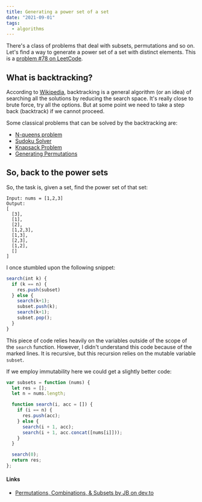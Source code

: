 ```yaml
---
title: Generating a power set of a set
date: "2021-09-01"
tags:
  - algorithms
---
```


There's a class of problems that deal with subsets, permutations and so on. Let's find a way to generate a power set of a set with distinct elements. This is a [problem #78 on LeetCode](https://leetcode.com/problems/subsets/).

## What is backtracking?

According to [Wikipedia](https://en.wikipedia.org/wiki/Backtracking), backtracking is a general algorithm (or an idea) of searching all the solutions by reducing the search space. It's really close to brute force, try all the options. But at some point we need to take a step back (backtrack) if we cannot proceed.

Some classical problems that can be solved by the backtracking are:

- [N-queens problem](https://www.youtube.com/watch?v=wGbuCyNpxIg "YouTube video by Back To Back SWE on the N-queens problem")
- [Sudoku Solver](https://www.youtube.com/watch?v=G_UYXzGuqvM "Video by Computerphile on the Sudoku Solver")
- [Knapsack Problem](https://www.youtube.com/watch?v=oTTzNMHM05I "Video by Abdul Bari on the Knapsack Problem")
- [Generating Permutations](https://www.youtube.com/watch?v=GCm7m5671Ps "Video by Back To Back SWE on the Permutations")

## So, back to the power sets

So, the task is, given a set, find the power set of that set:

```
Input: nums = [1,2,3]
Output:
[
  [3],
  [1],
  [2],
  [1,2,3],
  [1,3],
  [2,3],
  [1,2],
  []
]
```

I once stumbled upon the following snippet:

```js
search(int k) {
  if (k == n) {
    res.push(subset)
  } else {
    search(k+1);
    subset.push(k);
    search(k+1);
    subset.pop();
  }
}
```

This piece of code relies heavily on the variables outside of the scope of the `search` function. However, I didn't understand this code because of the marked lines. It is recursive, but this recursion relies on the mutable variable `subset`.

If we employ immutability here we could get a slightly better code:

```js
var subsets = function (nums) {
  let res = [];
  let n = nums.length;

  function search(i, acc = []) {
    if (i == n) {
      res.push(acc);
    } else {
      search(i + 1, acc);
      search(i + 1, acc.concat([nums[i]]));
    }
  }

  search(0);
  return res;
};
```

#### Links

- [Permutations, Combinations, & Subsets by JB on dev.to](https://dev.to/jjb/part-14-permutations-combinations-subsets-3i7p)
